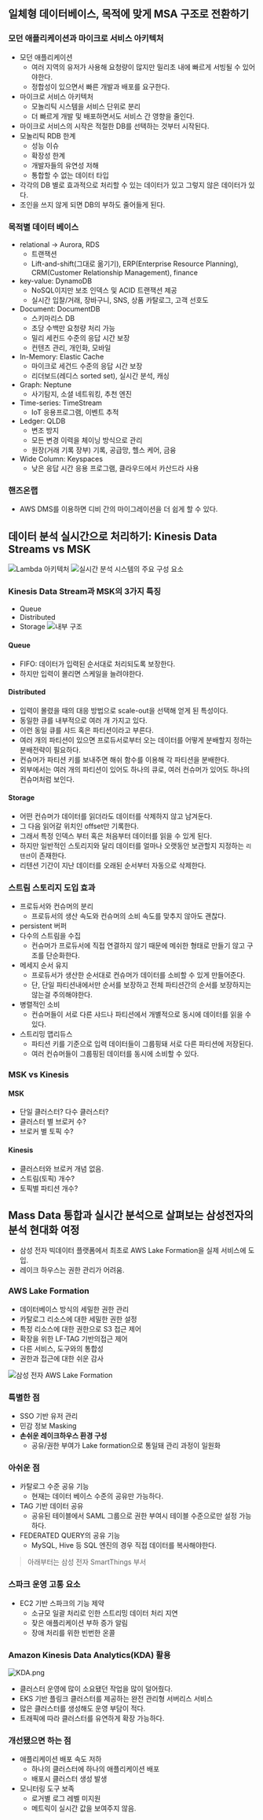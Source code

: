 ## 일체형 데이터베이스, 목적에 맞게 MSA 구조로 전환하기
### 모던 애플리케이션과 마이크로 서비스 아키텍처
- 모던 애플리케이션
  - 여러 지역의 유저가 사용해 요청량이 많지만 밀리초 내에 빠르게 서빙될 수 있어야한다.
  - 정합성이 있으면서 빠른 개발과 배포를 요구한다.
- 마이크로 서비스 아키텍처
  - 모놀리틱 시스템을 서비스 단위로 분리
  - 더 빠르게 개발 및 배포하면서도 서비스 간 영향을 줄인다.
- 마이크로 서비스의 시작은 적절한 DB를 선택하는 것부터 시작된다.  
- 모놀리틱 RDB 한계
  - 성능 이슈
  - 확장성 한계
  - 개발자들의 유연성 저해
  - 통합할 수 없는 데이터 타입
- 각각의 DB 별로 효과적으로 처리할 수 있는 데이터가 있고 그렇지 않은 데이터가 있다.
- 조인을 쓰지 않게 되면 DB의 부하도 줄어들게 된다.

### 목적별 데이터 베이스
- relational -> Aurora, RDS
  - 트랜잭션
  - Lift-and-shift(그대로 옮기기), ERP(Enterprise Resource Planning), CRM(Customer Relationship Management), finance
- key-value: DynamoDB
  - NoSQL이지만 보조 인덱스 및 ACID 트랜잭션 제공
  - 실시간 입찰/거래, 장바구니, SNS, 상품 카탈로그, 고객 선호도
- Document: DocumentDB
  - 스키마리스 DB
  - 초당 수백만 요청량 처리 가능
  - 밀리 세컨드 수준의 응답 시간 보장
  - 컨텐츠 관리, 개인화, 모바일
- In-Memory: Elastic Cache
  - 마이크로 세건드 수준의 응답 시간 보장
  - 리더보드(레디스 sorted set), 실시간 분석, 캐싱
- Graph: Neptune
  - 사기탐지, 소셜 네트워킹, 추천 엔진
- Time-series: TimeStream
  - IoT 응용프로그램, 이벤트 추적
- Ledger: QLDB
  - 변조 방지
  - 모든 변경 이력을 체이닝 방식으로 관리
  - 원장(거래 기록 장부) 기록, 공급망, 헬스 케어, 금융
- Wide Column: Keyspaces
  - 낮은 응답 시간 응용 프로그램, 클라우드에서 카산드라 사용

### 핸즈온랩
- AWS DMS를 이용하면 디비 간의 마이그레이션을 더 쉽게 할 수 있다.

## 데이터 분석 실시간으로 처리하기: Kinesis Data Streams vs MSK
![Lambda 아키텍처](./images/lambda%20%EC%95%84%ED%82%A4%ED%85%8D%EC%B2%98.png)
![실시간 분석 시스템의 주요 구성 요소](./images/%EC%8B%A4%EC%8B%9C%EA%B0%84%20%EB%B6%84%EC%84%9D%20%EC%8B%9C%EC%8A%A4%ED%85%9C%EC%9D%98%20%EC%A3%BC%EC%9A%94%20%EA%B5%AC%EC%84%B1%20%EC%9A%94%EC%86%8C.png)

### Kinesis Data Stream과 MSK의 3가지 특징
- Queue
- Distributed
- Storage
![내부 구조](./images/%EB%82%B4%EB%B6%80%20%EA%B5%AC%EC%A1%B0.png)

#### Queue
- FIFO: 데이터가 입력된 순서대로 처리되도록 보장한다.
- 하지만 입력이 몰리면 스케일을 늘려야한다.

#### Distributed
- 입력이 몰렸을 때의 대응 방법으로 scale-out을 선택해 얻게 된 특성이다.
- 동일한 큐를 내부적으로 여러 개 가지고 있다.
- 이런 동일 큐를 샤드 혹은 파티션이라고 부른다.
- 여러 개의 파티션이 있으면 프로듀서로부터 오는 데이터를 어떻게 분배할지 정하는 분배전략이 필요하다.
- 컨슈머가 파티션 키를 보내주면 해쉬 함수를 이용해 각 파티션을 분배한다.
- 외부에서는 여러 개의 파티션이 있어도 하나의 큐로, 여러 컨슈머가 있어도 하나의 컨슈머처럼 보인다.

#### Storage
- 어떤 컨슈머가 데이터를 읽더라도 데이터를 삭제하지 않고 남겨둔다.
- 그 다음 읽어갈 위치인 offset만 기록한다.
- 그래서 특정 인덱스 부터 혹은 처음부터 데이터를 읽을 수 있게 된다.
- 하지만 일반적인 스토리지와 달리 데이터를 얼마나 오랫동안 보관할지 지정하는 `리텐션`이 존재한다.
- 리텐션 기간이 지난 데이터를 오래된 순서부터 자동으로 삭제한다.

### 스트림 스토리지 도입 효과
- 프로듀서와 컨슈머의 분리
  - 프로듀서의 생산 속도와 컨슈머의 소비 속도를 맞추지 않아도 괜찮다.
- persistent 버퍼
- 다수의 스트림을 수집
  - 컨슈머가 프로듀서에 직접 연결하지 않기 때문에 메쉬한 형태로 만들기 않고 구조를 단순화한다.
- 메세지 순서 유지
  - 프로듀서가 생산한 순서대로 컨슈머가 데이터를 소비할 수 있게 만들어준다.
  - 단, 단일 파티션내에서만 순서를 보장하고 전체 파티션간의 순서를 보장하지는 않는걸 주의해야한다.
- 병렬적인 소비
  - 컨슈머들이 서로 다른 샤드나 파티션에서 개별적으로 동시에 데이터를 읽을 수 있다.
- 스트리밍 맵리듀스
  - 파티션 키를 기준으로 입력 데이터들이 그룹핑돼 서로 다른 파티션에 저장된다.
  - 여러 컨슈머들이 그룹핑된 데이터를 동시에 소비할 수 있다.

### MSK vs Kinesis
#### MSK
- 단일 클러스터? 다수 클러스터?
- 클러스터 별 브로커 수?
- 브로커 별 토픽 수?

#### Kinesis
- 클러스터와 브로커 개념 없음.
- 스트림(토픽) 개수?
- 토픽별 파티션 개수?

## Mass Data 통합과 실시간 분석으로 살펴보는 삼성전자의 분석 현대화 여정
- 삼성 전자 빅데이터 플랫폼에서 최초로 AWS Lake Formation을 실제 서비스에 도입.
- 레이크 하우스는 권한 관리가 어려움.

### AWS Lake Formation
- 데이터베이스 방식의 세밀한 권한 관리
- 카탈로그 리소스에 대한 세밀한 권한 설정
- 특정 리소스에 대한 권한으로 S3 접근 제어
- 확장을 위한 LF-TAG 기반의접근 제어
- 다른 서비스, 도구와의 통합성
- 권한과 접근에 대한 쉬운 감사

![삼성 전자 AWS Lake Formation](./images/%EC%82%BC%EC%84%B1%EC%A0%84%EC%9E%90%20AWS%20Lake%20Formation.png)

### 특별한 점
- SSO 기반 유저 관리
- 민감 정보 Masking
- **손쉬운 레이크하우스 환경 구성**
  - 공유/권한 부여가 Lake formation으로 통일돼 관리 과정이 일원화

### 아쉬운 점
- 카탈로그 수준 공유 기능
  - 현재는 데이터 베이스 수준의 공유만 가능하다.
- TAG 기반 데이터 공유
  - 공유된 테이블에서 SAML 그룹으로 권한 부여시 테이블 수준으로만 설정 가능하다.
- FEDERATED QUERY의 공유 기능
  - MySQL, Hive 등 SQL 엔진의 경우 직접 데이터를 복사해야한다.

> 아래부터는 삼성 전자 SmartThings 부서

### 스파크 운영 고통 요소
- EC2 기반 스파크의 기능 제약
  - 소규모 일괄 처리로 인한 스트리밍 데이터 처리 지연
  - 잦은 애플리케이션 부하 증가 알림
  - 장애 처리를 위한 빈번한 온콜

### Amazon Kinesis Data Analytics(KDA) 활용
![KDA.png](./images/KDA.png)
- 클러스터 운영에 많이 소요됐던 작업을 많이 덜어줬다.
- EKS 기반 플링크 클러스터를 제공하는 완전 관리형 서버리스 서비스
- 많은 클러스터를 생성해도 운영 부담이 적다.
- 트래픽에 따라 클러스터를 유연하게 확장 가능하다.

### 개선됐으면 하는 점
- 애플리케이션 배포 속도 저하
  - 하나의 클러스터에 하나의 애플리케이션 배포
  - 배포시 클러스터 생성 발생
- 모니터링 도구 보족
  - 로거별 로그 레벨 미지원
  - 메트릭이 실시간 값을 보여주지 않음.
